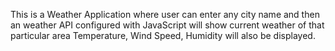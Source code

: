 This is a Weather Application where user can enter any city name and then an weather API configured with JavaScript will show current weather of that particular area 
Temperature, Wind Speed, Humidity will also be displayed.
